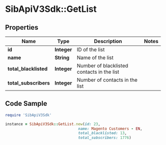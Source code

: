 # SibApiV3Sdk::GetList

## Properties

Name | Type | Description | Notes
------------ | ------------- | ------------- | -------------
**id** | **Integer** | ID of the list | 
**name** | **String** | Name of the list | 
**total_blacklisted** | **Integer** | Number of blacklisted contacts in the list | 
**total_subscribers** | **Integer** | Number of contacts in the list | 

## Code Sample

```ruby
require 'SibApiV3Sdk'

instance = SibApiV3Sdk::GetList.new(id: 23,
                                 name: Magento Customers - EN,
                                 total_blacklisted: 13,
                                 total_subscribers: 1776)
```


